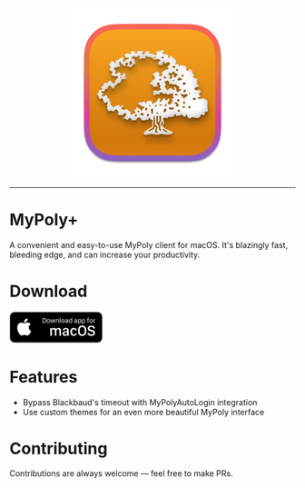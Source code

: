 <p align="center">
<img src="./assets/icon.png" height="300" width="300">
</p>

***

# MyPoly+

A convenient and easy-to-use MyPoly client for macOS. It's blazingly fast, bleeding edge, and can increase your productivity.

# Download

<a href="https://github.com/ConwayTech-Dev/MyPolyPlus/releases/download/v1.0.0-alpha.3/MyPoly+.zip"><img src="./assets/downloadformacos.png" width="165" alt="Get MyPoly+ for macOS"></a>

# Features

* Bypass Blackbaud's timeout with MyPolyAutoLogin integration
* Use custom themes for an even more beautiful MyPoly interface

# Contributing

Contributions are always welcome — feel free to make PRs.
